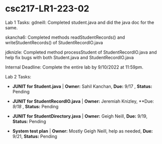 # csc217-LR1-223-02

Lab 1 Tasks:
gdneill: Completed student.java and did the java doc for the same.

skancha6: Completed methods readStudentRecords() and writeStudentRecords() of StudentRecordIO.java

jdknizle: Completed method processStudent of StudentRecordIO.java and help fix bugs with both Student.java and StudentRecordIO.java

Internal Deadline: Complete the entire lab by 9/10/2022 at 11:59pm.

Lab 2 Tasks:
- **JUNIT for Student.java** | **Owner:** Sahil Kanchan, **Due:** 9/17 , **Status:** Pending

- **JUNIT for StudentRecordIO.java** | **Owner:** Jeremiah Knizley, **Due: *9/18* , **Status:** Pending

- **JUNIT for StudentDirectory.java** | **Owner:** Geigh Neill, **Due:** 9/19, **Status:** Pending

- **System test plan** | **Owner:** Mostly Geigh Neill, help as needed, **Due:** 9/21, **Status:** Pending
